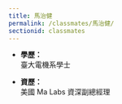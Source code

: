 ```yaml
---
title: 馬治健
permalink: /classmates/馬治健/
sectionid: classmates
---
```


- **學歷：**<br />
  臺大電機系學士

- **資歷：**<br />
  美國 Ma Labs 資深副總經理

